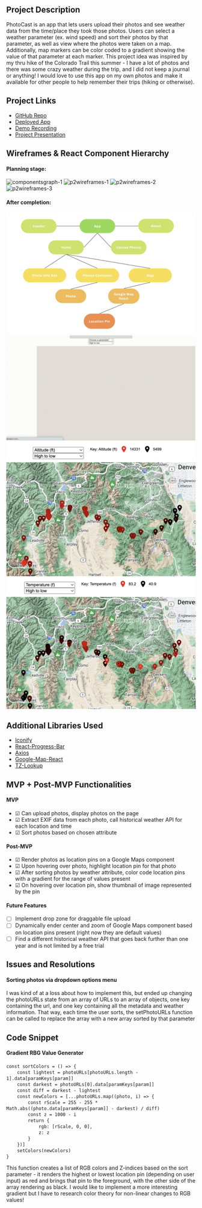 ## Project Description 
PhotoCast is an app that lets users upload their photos and see weather data from the time/place they took those photos. Users can select a weather parameter (ex. wind speed) and sort their photos by that parameter, as well as view where the photos were taken on a map. Additionally, map markers can be color coded to a gradient showing the value of that parameter at each marker. This project idea was inspired by my thru hike of the Colorado Trail this summer - I have a lot of photos and there was some crazy weather during the trip, and I did not keep a journal or anything! I would love to use this app on my own photos and make it available for other people to help remember their trips (hiking or otherwise).

## Project Links
* [GitHub Repo](https://github.com/esaltzm/weather-photo-app)
* [Deployed App](https://photocast.vercel.app/)
* [Demo Recording](https://vimeo.com/772202365)
* [Project Presentation](https://vimeo.com/772446231)


## Wireframes & React Component Hierarchy

#### Planning stage:
![componentsgraph-1](https://media.git.generalassemb.ly/user/45804/files/f6aa779c-fc7d-4da7-9b6b-672cf7f4a429)
![p2wireframes-1](https://media.git.generalassemb.ly/user/45804/files/941c62ee-e504-461c-b3f5-59aa06498381)
![p2wireframes-2](https://media.git.generalassemb.ly/user/45804/files/35daddf8-c4e4-4c31-becb-62b259d110dc)
![p2wireframes-3](https://media.git.generalassemb.ly/user/45804/files/ce080816-d432-4e0d-9f43-f547945d901c)
#### After completion:
![component-heirarchy](public/AppComponents.jpg)
![demo-gif](src/loadingDemoCropped.gif)
![demo-alt](public/demo1.png)
![demo-temp](public/demo2.png)

## Additional Libraries Used
* [Iconify](https://www.npmjs.com/package/iconify)
* [React-Progress-Bar](https://www.npmjs.com/package/@ramonak/react-progress-bar)
* [Axios](https://www.npmjs.com/package/axios)
* [Google-Map-React](https://www.npmjs.com/package/google-map-react)
* [TZ-Lookup](https://www.npmjs.com/package/tz-lookup)

## MVP + Post-MVP Functionalities

#### MVP
* ☑ Can upload photos, display photos on the page
* ☑ Extract EXIF data from each photo, call historical weather API for each location and time
* ☑ Sort photos based on chosen attribute

#### Post-MVP
* ☑ Render photos as location pins on a Google Maps component
* ☑ Upon hovering over photo, highlight location pin for that photo
* ☑ After sorting photos by weather attribute, color code location pins with a gradient for the range of values present
* ☑ On hovering over location pin, show thumbnail of image represented by the pin

#### Future Features
* ☐ Implement drop zone for draggable file upload 
* ☐ Dynamically ender center and zoom of Google Maps component based on location pins present (right now they are default values)
* ☐ Find a different historical weather API that goes back further than one year and is not limited by a free trial

## Issues and Resolutions

#### Sorting photos via dropdown options menu

I was kind of at a loss about how to implement this, but ended up changing the photoURLs state from an array of URLs to an array of objects, one key containing the url, and one key containing all the metadata and weather information. That way, each time the user sorts, the setPhotoURLs function can be called to replace the array with a new array sorted by that parameter


## Code Snippet

#### Gradient RBG Value Generator

    const sortColors = () => {
        const lightest = photoURLs[photoURLs.length - 1].data[paramKeys[param]]
        const darkest = photoURLs[0].data[paramKeys[param]]
        const diff = darkest - lightest
        const newColors = [...photoURLs.map((photo, i) => {
            const rScale = 255 - 255 * Math.abs((photo.data[paramKeys[param]] - darkest) / diff)
            const z = 1000 - i
            return {
                rgb: [rScale, 0, 0],
                z: z
            }
        })]
        setColors(newColors)
    }

This function creates a list of RGB colors and Z-indices based on the sort parameter - it renders the highest or lowest location pin (depending on user input) as red and brings that pin to the foreground, with the other side of the array rendering as black. 
I would like to implement a more interesting gradient but I have to research color theory for non-linear changes to RGB values!